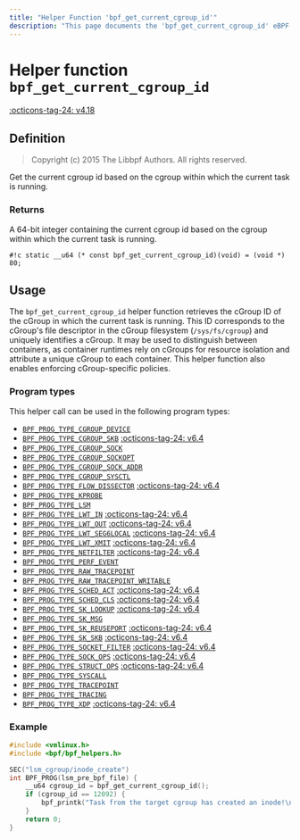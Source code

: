 ```yaml
---
title: "Helper Function 'bpf_get_current_cgroup_id'"
description: "This page documents the 'bpf_get_current_cgroup_id' eBPF helper function, including its definition, usage, program types that can use it, and examples."
---
```

# Helper function `bpf_get_current_cgroup_id`

<!-- [FEATURE_TAG](bpf_get_current_cgroup_id) -->
[:octicons-tag-24: v4.18](https://github.com/torvalds/linux/commit/bf6fa2c893c5237b48569a13fa3c673041430b6c)
<!-- [/FEATURE_TAG] -->

## Definition

> Copyright (c) 2015 The Libbpf Authors. All rights reserved.


<!-- [HELPER_FUNC_DEF] -->
Get the current cgroup id based on the cgroup within which the current task is running.

### Returns

A 64-bit integer containing the current cgroup id based on the cgroup within which the current task is running.

`#!c static __u64 (* const bpf_get_current_cgroup_id)(void) = (void *) 80;`
<!-- [/HELPER_FUNC_DEF] -->

## Usage

The `bpf_get_current_cgroup_id` helper function retrieves the cGroup ID of the cGroup in which the current task is running. This ID corresponds to the cGroup's file descriptor in the cGroup filesystem (`/sys/fs/cgroup`) and uniquely identifies a cGroup. It may be used to distinguish between containers, as container runtimes rely on cGroups for resource isolation and attribute a unique cGroup to each container. This helper function also enables enforcing cGroup-specific policies.

### Program types

This helper call can be used in the following program types:

<!-- DO NOT EDIT MANUALLY -->
<!-- [HELPER_FUNC_PROG_REF] -->
 * [`BPF_PROG_TYPE_CGROUP_DEVICE`](../program-type/BPF_PROG_TYPE_CGROUP_DEVICE.md)
 * [`BPF_PROG_TYPE_CGROUP_SKB`](../program-type/BPF_PROG_TYPE_CGROUP_SKB.md) [:octicons-tag-24: v6.4](https://github.com/torvalds/linux/commit/c501bf55c88b834adefda870c7c092ec9052a437)
 * [`BPF_PROG_TYPE_CGROUP_SOCK`](../program-type/BPF_PROG_TYPE_CGROUP_SOCK.md)
 * [`BPF_PROG_TYPE_CGROUP_SOCKOPT`](../program-type/BPF_PROG_TYPE_CGROUP_SOCKOPT.md)
 * [`BPF_PROG_TYPE_CGROUP_SOCK_ADDR`](../program-type/BPF_PROG_TYPE_CGROUP_SOCK_ADDR.md)
 * [`BPF_PROG_TYPE_CGROUP_SYSCTL`](../program-type/BPF_PROG_TYPE_CGROUP_SYSCTL.md)
 * [`BPF_PROG_TYPE_FLOW_DISSECTOR`](../program-type/BPF_PROG_TYPE_FLOW_DISSECTOR.md) [:octicons-tag-24: v6.4](https://github.com/torvalds/linux/commit/c501bf55c88b834adefda870c7c092ec9052a437)
 * [`BPF_PROG_TYPE_KPROBE`](../program-type/BPF_PROG_TYPE_KPROBE.md)
 * [`BPF_PROG_TYPE_LSM`](../program-type/BPF_PROG_TYPE_LSM.md)
 * [`BPF_PROG_TYPE_LWT_IN`](../program-type/BPF_PROG_TYPE_LWT_IN.md) [:octicons-tag-24: v6.4](https://github.com/torvalds/linux/commit/c501bf55c88b834adefda870c7c092ec9052a437)
 * [`BPF_PROG_TYPE_LWT_OUT`](../program-type/BPF_PROG_TYPE_LWT_OUT.md) [:octicons-tag-24: v6.4](https://github.com/torvalds/linux/commit/c501bf55c88b834adefda870c7c092ec9052a437)
 * [`BPF_PROG_TYPE_LWT_SEG6LOCAL`](../program-type/BPF_PROG_TYPE_LWT_SEG6LOCAL.md) [:octicons-tag-24: v6.4](https://github.com/torvalds/linux/commit/c501bf55c88b834adefda870c7c092ec9052a437)
 * [`BPF_PROG_TYPE_LWT_XMIT`](../program-type/BPF_PROG_TYPE_LWT_XMIT.md) [:octicons-tag-24: v6.4](https://github.com/torvalds/linux/commit/c501bf55c88b834adefda870c7c092ec9052a437)
 * [`BPF_PROG_TYPE_NETFILTER`](../program-type/BPF_PROG_TYPE_NETFILTER.md) [:octicons-tag-24: v6.4](https://github.com/torvalds/linux/commit/c501bf55c88b834adefda870c7c092ec9052a437)
 * [`BPF_PROG_TYPE_PERF_EVENT`](../program-type/BPF_PROG_TYPE_PERF_EVENT.md)
 * [`BPF_PROG_TYPE_RAW_TRACEPOINT`](../program-type/BPF_PROG_TYPE_RAW_TRACEPOINT.md)
 * [`BPF_PROG_TYPE_RAW_TRACEPOINT_WRITABLE`](../program-type/BPF_PROG_TYPE_RAW_TRACEPOINT_WRITABLE.md)
 * [`BPF_PROG_TYPE_SCHED_ACT`](../program-type/BPF_PROG_TYPE_SCHED_ACT.md) [:octicons-tag-24: v6.4](https://github.com/torvalds/linux/commit/c501bf55c88b834adefda870c7c092ec9052a437)
 * [`BPF_PROG_TYPE_SCHED_CLS`](../program-type/BPF_PROG_TYPE_SCHED_CLS.md) [:octicons-tag-24: v6.4](https://github.com/torvalds/linux/commit/c501bf55c88b834adefda870c7c092ec9052a437)
 * [`BPF_PROG_TYPE_SK_LOOKUP`](../program-type/BPF_PROG_TYPE_SK_LOOKUP.md) [:octicons-tag-24: v6.4](https://github.com/torvalds/linux/commit/c501bf55c88b834adefda870c7c092ec9052a437)
 * [`BPF_PROG_TYPE_SK_MSG`](../program-type/BPF_PROG_TYPE_SK_MSG.md)
 * [`BPF_PROG_TYPE_SK_REUSEPORT`](../program-type/BPF_PROG_TYPE_SK_REUSEPORT.md) [:octicons-tag-24: v6.4](https://github.com/torvalds/linux/commit/c501bf55c88b834adefda870c7c092ec9052a437)
 * [`BPF_PROG_TYPE_SK_SKB`](../program-type/BPF_PROG_TYPE_SK_SKB.md) [:octicons-tag-24: v6.4](https://github.com/torvalds/linux/commit/c501bf55c88b834adefda870c7c092ec9052a437)
 * [`BPF_PROG_TYPE_SOCKET_FILTER`](../program-type/BPF_PROG_TYPE_SOCKET_FILTER.md) [:octicons-tag-24: v6.4](https://github.com/torvalds/linux/commit/c501bf55c88b834adefda870c7c092ec9052a437)
 * [`BPF_PROG_TYPE_SOCK_OPS`](../program-type/BPF_PROG_TYPE_SOCK_OPS.md) [:octicons-tag-24: v6.4](https://github.com/torvalds/linux/commit/c501bf55c88b834adefda870c7c092ec9052a437)
 * [`BPF_PROG_TYPE_STRUCT_OPS`](../program-type/BPF_PROG_TYPE_STRUCT_OPS.md) [:octicons-tag-24: v6.4](https://github.com/torvalds/linux/commit/c501bf55c88b834adefda870c7c092ec9052a437)
 * [`BPF_PROG_TYPE_SYSCALL`](../program-type/BPF_PROG_TYPE_SYSCALL.md)
 * [`BPF_PROG_TYPE_TRACEPOINT`](../program-type/BPF_PROG_TYPE_TRACEPOINT.md)
 * [`BPF_PROG_TYPE_TRACING`](../program-type/BPF_PROG_TYPE_TRACING.md)
 * [`BPF_PROG_TYPE_XDP`](../program-type/BPF_PROG_TYPE_XDP.md) [:octicons-tag-24: v6.4](https://github.com/torvalds/linux/commit/c501bf55c88b834adefda870c7c092ec9052a437)
<!-- [/HELPER_FUNC_PROG_REF] -->

### Example

```c
#include <vmlinux.h>
#include <bpf/bpf_helpers.h>

SEC("lsm_cgroup/inode_create")
int BPF_PROG(lsm_pre_bpf_file) {
    __u64 cgroup_id = bpf_get_current_cgroup_id();
    if (cgroup_id == 12092) {
        bpf_printk("Task from the target cgroup has created an inode!\n");
    }
    return 0;
}
```
